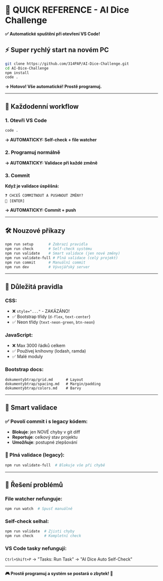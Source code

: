 # 🚀 QUICK REFERENCE - AI Dice Challenge

**✅ Automatické spuštění při otevření VS Code!**

## ⚡ Super rychlý start na novém PC

```bash
git clone https://github.com/314PAP/AI-Dice-Challenge.git
cd AI-Dice-Challenge
npm install
code .
```

**→ Hotovo! Vše automatické! Prostě programuj.**

---

## 🎯 Každodenní workflow

### 1. Otevři VS Code
```bash
code .
```
**→ AUTOMATICKY: Self-check + file watcher**

### 2. Programuj normálně
**→ AUTOMATICKY: Validace při každé změně**

### 3. Commit
**Když je validace úspěšná:**
```
❓ CHCEŠ COMMITNOUT A PUSHNOUT ZMĚNY?
💬 [ENTER]
```
**→ AUTOMATICKY: Commit + push**

---

## 🛠️ Nouzové příkazy

```bash
npm run setup       # Zobrazí pravidla
npm run check       # Self-check systému  
npm run validate    # Smart validace (jen nové změny)
npm run validate-full # Plná validace (celý projekt)
npm run commit      # Manuální commit
npm run dev         # Vývojářský server
```

---

## 🚨 Důležitá pravidla

### CSS:
- ❌ `style="..."` - ZAKÁZÁNO!
- ✅ Bootstrap třídy (`d-flex`, `text-center`)
- ✅ Neon třídy (`text-neon-green`, `btn-neon`)

### JavaScript:
- ❌ Max 3000 řádků celkem
- ✅ Používej knihovny (lodash, ramda)
- ✅ Malé moduly

### Bootstrap docs:
```
dokumentybtrap/grid.md      # Layout
dokumentybtrap/spacing.md   # Margin/padding  
dokumentybtrap/colors.md    # Barvy
```

---

## 🧠 Smart validace

### ✅ Povolí commit i s legacy kódem:
- **Blokuje**: jen NOVÉ chyby v git diff
- **Reportuje**: celkový stav projektu
- **Umožňuje**: postupné zlepšování

### 🚨 Plná validace (legacy):
```bash
npm run validate-full  # Blokuje vše při chybě
```

---

## 🔧 Řešení problémů

### File watcher nefunguje:
```bash
npm run watch  # Spusť manuálně
```

### Self-check selhal:
```bash
npm run validate  # Zjisti chyby
npm run check     # Kompletní check
```

### VS Code tasky nefungují:
`Ctrl+Shift+P` → "Tasks: Run Task" → "AI Dice Auto Self-Check"

---

**🎮 Prostě programuj a systém se postará o zbytek! 🚀**
